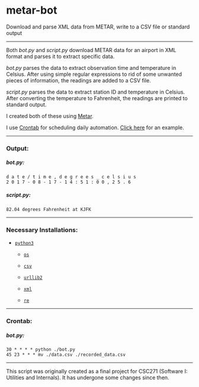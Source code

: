 # metar-bot

Download and parse XML data from METAR, write to a CSV file or standard output

---

Both <i>bot.py</i> and <i>script.py</i> download METAR data for an airport in XML format and parses it to extract specific data. 

<i>bot.py</i> parses the data to extract observation time and temperature in Celsius. After using simple regular expressions to rid of some unwanted pieces of information, the readings are added to a CSV file. 

<i>script.py</i> parses the data to extract station ID and temperature in Celsius. After converting the temperature to Fahrenheit, the readings are printed to standard output.

I created both of these using [Metar](https://packages.debian.org/wheezy/metar).

I use [Crontab](http://crontab.org/) for scheduling daily automation. [Click here](https://github.com/magarenzo/weather-report-automation/blob/master/README.md#crontab) for an example.

---

<h3>Output:</h3>

<h5><i>bot.py</i>:</h5>

`d a t e / t i m e , d e g r e e s _ c e l s i u s`<br>`2 0 1 7 - 0 8 - 1 7 - 1 4 : 5 1 : 0 0 , 2 5 . 6`

<h5><i>script.py</i>:</h5>

`82.04 degrees Fahrenheit at KJFK`

---

<h3>Necessary Installations:</h3>

* [`python3`](https://docs.python.org/3/)

  * [`os`](https://docs.python.org/3/library/os.html)
  
  * [`csv`](https://docs.python.org/3/library/csv.html)
  
  * [`urllib2`](https://docs.python.org/2/library/urllib2.html)

  * [`xml`](https://docs.python.org/3/library/xml.html)
  
  * [`re`](https://docs.python.org/3/library/re.html)

---

<h3>Crontab:</h3>

<h5><i>bot.py</i>:</h5>

`30 * * * * python ./bot.py`<br>`45 23 * * * mv ./data.csv ./recorded_data.csv`

---

This script was originally created as a final project for CSC271 (Software I: Utilities and Internals). It has undergone some changes since then.
